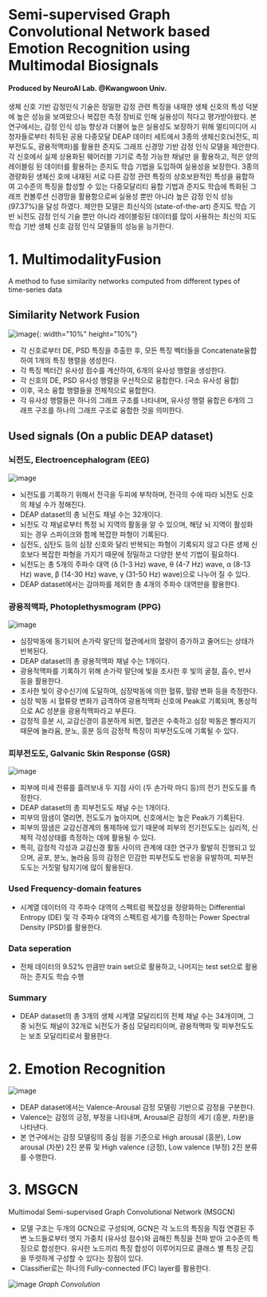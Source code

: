 # Semi-supervised Graph Convolutional Network based Emotion Recognition using Multimodal Biosignals
#### Produced by NeuroAI Lab. @Kwangwoon Univ.

생체 신호 기반 감정인식 기술은 정밀한 감정 관련 특징을 내재한 생체 신호의 특성 덕분에 높은 성능을 보여왔으나 복잡한
측정 장비로 인해 실용성이 적다고 평가받아왔다. 본 연구에서는, 감정 인식 성능 향상과 더불어 높은 실용성도 보장하기 위해
멀티미디어 시청자들로부터 취득된 공용 다중모달 DEAP 데이터 세트에서 3종의 생체신호(뇌전도, 피부전도도, 광용적맥파)를
활용한 준지도 그래프 신경망 기반 감정 인식 모델을 제안한다. 각 신호에서 실제 상용화된 웨어러블 기기로 측정 가능한 채널만
을 활용하고, 적은 양의 레이블링 된 데이터를 활용하는 준지도 학습 기법을 도입하여 실용성을 보장한다. 3종의 경량화된 생체신
호에 내재된 서로 다른 감정 관련 특징의 상호보완적인 특성을 융합하여 고수준의 특징을 합성할 수 있는 다중모달리티 융합
기법과 준지도 학습에 특화된 그래프 컨볼루션 신경망을 활용함으로써 실용성 뿐만 아니라 높은 감정 인식 성능 (97.37%)을 달성
하였다. 제안한 모델은 최신식의 (state-of-the-art) 준지도 학습 기반 뇌전도 감정 인식 기술 뿐만 아니라 레이블링된 데이터를
많이 사용하는 최신의 지도 학습 기반 생체 신호 감정 인식 모델들의 성능을 능가한다. 


# 1. MultimodalityFusion
A method to fuse similarity networks computed from different types of time-series data

## Similarity Network Fusion
![image](https://github.com/ClustProject/KWUMultimodalityFusion/assets/74770095/d3710b0c-e0ba-4d54-a2d3-aabf516d3381){: width="10%" height="10%"}
*	각 신호로부터 DE, PSD 특징을 추출한 후, 모든 특징 벡터들을 Concatenate융합하여 1개의 특징 행렬을 생성한다.
*	각 특징 벡터간 유사성 점수를 계산하여, 6개의 유사성 행렬을 생성한다.
*	각 신호의 DE, PSD 유사성 행렬을 우선적으로 융합한다. (국소 유사성 융합)
*	이후, 국소 융합 행렬들을 전체적으로 융합한다.
*	각 유사성 행렬들은 하나의 그래프 구조를 나타내며, 유사성 행렬 융합은 6개의 그래프 구조를 하나의 그래프 구조로 융합한 것을 의미한다.



## Used signals (On a public DEAP dataset)


### 뇌전도, Electroencephalogram (EEG)
![image](https://github.com/ClustProject/KWUAnalysisModels/assets/74770095/2a3ac3d9-cee3-426d-9af3-1492e9b0ea59)

*	뇌전도를 기록하기 위해서 전극을 두피에 부착하며, 전극의 수에 따라 뇌전도 신호의 채널 수가 정해진다.
*   DEAP dataset의 총 뇌전도 채널 수는 32개이다.
*	뇌전도 각 채널로부터 특정 뇌 지역의 활동을 알 수 있으며, 해당 뇌 지역이 활성화되는 경우 스파이크와 함께 복잡한 파형이 기록된다.
*	심전도, 심탄도 등의 심장 신호와 달리 반복되는 파형이 기록되지 않고 다른 생체 신호보다 복잡한 파형을 가지기 때문에 정밀하고 다양한 분석 기법이 필요하다.
*	뇌전도는 총 5개의 주파수 대역 (δ (1-3 Hz) wave, θ (4-7 Hz) wave, α (8-13 Hz) wave, β (14-30 Hz) wave, γ (31-50 Hz) wave)으로 나누어 질 수 있다.
*   DEAP dataset에서는 감마파를 제외한 총 4개의 주파수 대역만을 활용한다.


### 광용적맥파, Photoplethysmogram (PPG)
![image](https://github.com/ClustProject/KWUMultimodalityFusion/assets/74770095/cf93b7d2-01b4-4b3b-bc09-a3549f1f4e89)
*	심장박동에 동기되어 손가락 말단의 혈관에서의 혈량이 증가하고 줄어드는 상태가 반복된다.
*   DEAP dataset의 총 광용적맥파 채널 수는 1개이다.
*	광용적맥파를 기록하기 위해 손가락 말단에 빛을 조사한 후 빛의 굴절, 흡수, 반사 등을 활용한다.
*	조사한 빛이 광수신기에 도달하여, 심장박동에 의한 혈류, 혈량 변화 등을 측정한다.
*	심장 박동 시 혈류량 변화가 급격하여 광용적맥파 신호에 Peak로 기록되며, 통상적으로 AC 성분을 광용적맥파라고 부른다.
*	감정적 흥분 시, 교감신경이 흥분하게 되면, 혈관은 수축하고 심장 박동은 빨라지기 때문에 놀라움, 분노, 흥분 등의 감정적 특징이 피부전도도에 기록될 수 있다.



### 피부전도도, Galvanic Skin Response (GSR)
![image](https://github.com/ClustProject/KWUMultimodalityFusion/assets/74770095/3a3b6783-8582-4b6d-a075-eaf4376a0a6f)
*	피부에 미세 전류를 흘려보내 두 지점 사이 (두 손가락 마디 등)의 전기 전도도를 측정한다.
*   DEAP dataset의 총 피부전도도 채널 수는 1개이다.
*	피부의 땀샘이 열리면, 전도도가 높아지며, 신호에서는 높은 Peak가 기록된다.
*	피부의 땀샘은 교감신경계의 통제하에 있기 때문에 피부의 전기전도도는 심리적, 신체적 각성상태를 측정하는 데에 활용될 수 있다.
*	특히, 감정적 각성과 교감신경 활동 사이의 관계에 대한 연구가 활발히 진행되고 있으며, 공포, 분노, 놀라움 등의 감정은 민감한 피부전도도 반응을 유발하여, 피부전도도는 거짓말 탐지기에 많이 활용된다.


### Used Frequency-domain features
* 시계열 데이터의 각 주파수 대역의 스펙트럼 복잡성을 정량화하는 Differential Entropy (DE) 및 각 주파수 대역의 스펙트럼 세기를 측정하는 Power Spectral Density (PSD)를 활용한다.


### Data seperation
* 전체 데이터의 9.52% 만큼만 train set으로 활용하고, 나머지는 test set으로 활용하는 준지도 학습 수행

### Summary
*   DEAP dataset의 총 3개의 생체 시계열 모달리티의 전체 채널 수는 34개이며, 그 중 뇌전도 채널이 32개로 뇌전도가 중심 모달리티이며, 광용적맥파 및 피부전도도는 보조 모달리티로서 활용한다.


# 2. Emotion Recognition

![image](https://github.com/KimDyun/Graph-Representation-Learning/assets/74770095/b9988835-7108-4a63-90be-6d33f6aa361c)

* DEAP dataset에서는 Valence-Arousal 감정 모델링 기반으로 감정을 구분한다.
* Valence는 감정의 긍정, 부정을 나타내며, Arousal은 감정의 세기 (흥분, 차분)을 나타낸다.
* 본 연구에서는 감정 모델링의 중심 점을 기준으로 High arousal (흥분), Low arousal (차분) 2진 분류 및 High valence (긍정), Low valence (부정) 2진 분류를 수행한다.



# 3.  MSGCN
Multimodal Semi-supervised Graph Convolutional Network (MSGCN)


*	모델 구조는 두개의 GCN으로 구성되며, GCN은 각 노드의 특징을 직접 연결된 주변 노드들로부터 엣지 가중치 (유사성 점수)와 곱해진 특징을 전파 받아 고수준의 특징으로 합성한다. 유사한 노드끼리 특징 합성이 이루어지므로 클래스 별 특징 군집을 뚜렷하게 구성할 수 있다는 장점이 있다.
*	Classifier로는 하나의 Fully-connected (FC) layer를 활용한다.

![image](https://github.com/ClustProject/KWUAnalysisModels/assets/74770095/fddc4631-3b5f-4ffa-bb65-9630a1a1c787)
*Graph Convolution*

